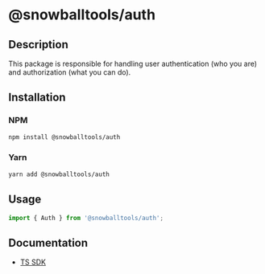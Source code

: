 # @snowballtools/auth

## Description

This package is responsible for handling user authentication (who you are) and authorization (what you can do).

## Installation

### NPM

```zsh
npm install @snowballtools/auth
```

### Yarn

```zsh
yarn add @snowballtools/auth
```

## Usage

```typescript
import { Auth } from '@snowballtools/auth';
```

## Documentation

- [TS SDK](https://sdk.snowballtools.xyz)
